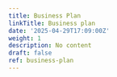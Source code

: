 ```yaml
---
title: Business Plan
linkTitle: Business plan
date: '2025-04-29T17:09:00Z'
weight: 1
description: No content
draft: false
ref: business-plan
---
```


